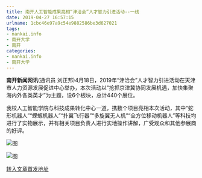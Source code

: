 ```yaml
---
title: 南开人工智能成果亮相“津洽会”人才智力引进活动--一线
date: 2019-04-27 16:57:15
urlname: 1cbc46e97a9c54e9882586be3d627021
tags: 
- nankai.info
- 南开大学
- 南开
categories:
- nankai.info
- 南开大学
---
```


**南开新闻网讯**(通讯员 刘正邦)4月18日，2019年“津洽会”人才智力引进活动在天津市人力资源发展促进中心举办，本次活动以“抢抓京津冀协同发展机遇，加快集聚海内外各类英才”为主题，设6个板块，总计440个展位。

我校人工智能学院与科技成果转化中心一道，携数个项目亮相本次活动，其中“蛇形机器人”“蝾螈机器人”“扑翼飞行器”“多旋翼无人机”“全方位移动机器人”等科技均进行了实物展示，并有相关项目负责人进行实地操作讲解，广受观众和其他参展商的好评。

![图](http://news.nankai.edu.cn/pic/0/00/35/00/350045_778677.jpg)

![图](http://news.nankai.edu.cn/pic/0/00/35/00/350044_107237.jpg)

[转入文章首发地址](http://news.nankai.edu.cn/zhxw/system/2019/04/19/000445915.shtml)